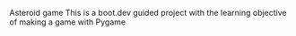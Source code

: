 Asteroid game 
This is a boot.dev guided project with the learning objective of making a game with Pygame
